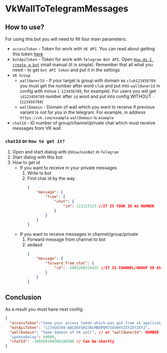 # VkWallToTelegramMessages

## How to use?

For using this bot you will need to fill four main parameters:

* `accessToken` - Token for work with `VK API`. You can read about getting this token [here](https://vk.com/dev/access_token)
* `botApiToken` - Token for work with `Telegram Bot API`. Open [`How do I create a bot`](https://core.telegram.org/bots#3-how-do-i-create-a-bot)
small manual (it is simple). Remember that all what you need - to get `bot API token` and put it in the settings
* `VK Group`
    * `wallOwnerId` - If your target is group with domain as `club123456789` you must get the number
    after word `club` and put into `wallOwnerId` in config with minus (`-123456789`, for example). For users
    you will get `id123456789` number after `id` word and put into config WITHOUT `-` (`123456789`)
    * `wallDomain` - Domain of wall which you want to receive if previous variant
    is not for you in the telegram. For example, in address `https://vk.com/example`
`wallDomain` is `example`
* `chatId` - ID number of group/channel/private chat which must receive messages from VK wall

### `chatId` or `How te get it?`

1. Open and start dialog with `@ShowJsonBot` in `Telegram`
2. Start dialog with this bot
3. How to get id
    * If you want to receive in your private messages
        1. Write to bot
        2. Find chat id by the way
            ```json
            {
                "message": {
                    "from": {
                        "chat": {
                            "id": 123123123 //IT IS YOUR ID AS NUMBER
                        }
                    }
                }
            }
            ```
    * If you want to receive messages in channel/group/private
        1. Forward message from channel to bot
        2. asdasd
            ```json
            {
                "message": {
                    "forward_from_chat": {
                        "id": -1001286316435 //IT IS CHANNEL/GROUP ID AS NUMBER
                    }
                }
            }
            ```

## Conclusion

As a result you must have next config:

```json
{
  "accessToken":"Some your access token which was got from vk application management page",
  "botApiToken": "123456789:ABCDEFGHIJKLMNOPQRTSUVWXYZXYZXYZXYZ",
  "wallDomain": "Some domain of VK wall", // or "wallOwnerId": NUMBER
  "updateDelay": 60000,
  "chatId": -100500100500100500 // Can be shortly
}
```
